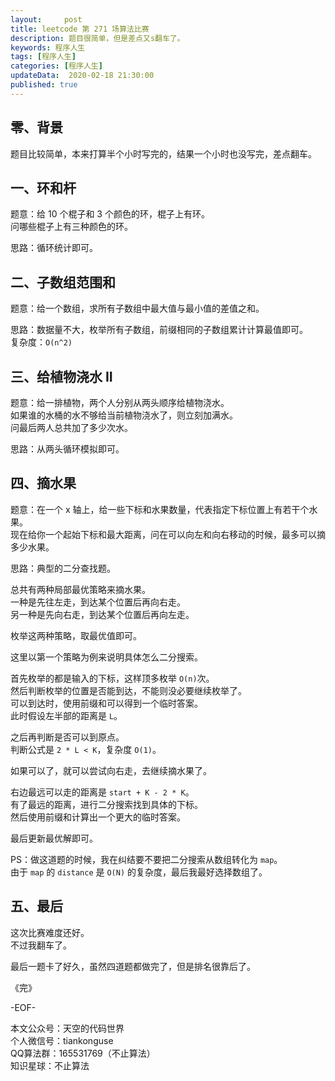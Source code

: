 ```yaml
---   
layout:     post  
title: leetcode 第 271 场算法比赛  
description: 题目很简单，但是差点又s翻车了。       
keywords: 程序人生  
tags: [程序人生]    
categories: [程序人生]  
updateData:  2020-02-18 21:30:00  
published: true  
---  
```



## 零、背景  

题目比较简单，本来打算半个小时写完的，结果一个小时也没写完，差点翻车。  



## 一、环和杆  


题意：给 10 个棍子和 3 个颜色的环，棍子上有环。  
问哪些棍子上有三种颜色的环。  


思路：循环统计即可。  


## 二、子数组范围和  


题意：给一个数组，求所有子数组中最大值与最小值的差值之和。  


思路：数据量不大，枚举所有子数组，前缀相同的子数组累计计算最值即可。  
复杂度：`O(n^2)`  


## 三、给植物浇水 II  

题意：给一排植物，两个人分别从两头顺序给植物浇水。  
如果谁的水桶的水不够给当前植物浇水了，则立刻加满水。  
问最后两人总共加了多少次水。  


思路：从两头循环模拟即可。  


## 四、摘水果  


题意：在一个 x 轴上，给一些下标和水果数量，代表指定下标位置上有若干个水果。  
现在给你一个起始下标和最大距离，问在可以向左和向右移动的时候，最多可以摘多少水果。  



思路：典型的二分查找题。  


总共有两种局部最优策略来摘水果。  
一种是先往左走，到达某个位置后再向右走。  
另一种是先向右走，到达某个位置后再向左走。  


枚举这两种策略，取最优值即可。  


这里以第一个策略为例来说明具体怎么二分搜索。  


首先枚举的都是输入的下标，这样顶多枚举 `O(n)`次。  
然后判断枚举的位置是否能到达，不能则没必要继续枚举了。  
可以到达时，使用前缀和可以得到一个临时答案。  
此时假设左半部的距离是 `L`。  


之后再判断是否可以到原点。  
判断公式是 `2 * L < K`，复杂度 `O(1)`。  


如果可以了，就可以尝试向右走，去继续摘水果了。  


右边最远可以走的距离是 `start + K - 2 * K`。  
有了最远的距离，进行二分搜索找到具体的下标。  
然后使用前缀和计算出一个更大的临时答案。  


最后更新最优解即可。  


PS：做这道题的时候，我在纠结要不要把二分搜索从数组转化为 `map`。  
由于 `map` 的 `distance` 是 `O(N)` 的复杂度，最后我最好选择数组了。  



## 五、最后  


这次比赛难度还好。  
不过我翻车了。  


最后一题卡了好久，虽然四道题都做完了，但是排名很靠后了。  




《完》  


-EOF-  



本文公众号：天空的代码世界  
个人微信号：tiankonguse  
QQ算法群：165531769（不止算法）  
知识星球：不止算法  

